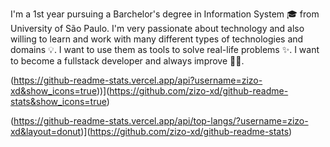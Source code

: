 I'm a 1st year pursuing a Barchelor's degree in Information System 🎓 from University of São Paulo. I'm very passionate about technology and also willing to learn and work with many different types of technologies and domains 💡. I want to use them as tools to solve real-life problems ✨. I want to become a fullstack developer and always improve 👨‍💻.

(https://github-readme-stats.vercel.app/api?username=zizo-xd&show_icons=true))](https://github.com/zizo-xd/github-readme-stats&show_icons=true)

(https://github-readme-stats.vercel.app/api/top-langs/?username=zizo-xd&layout=donut)](https://github.com/zizo-xd/github-readme-stats)
